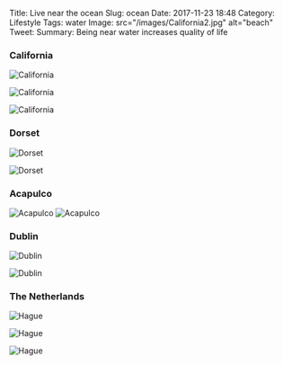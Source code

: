 Title: Live near the ocean
Slug: ocean
Date: 2017-11-23 18:48
Category:  Lifestyle 
Tags: water
Image: src="/images/California2.jpg" alt="beach"
Tweet: 
Summary: Being near water increases quality of life

### California

![California]({filename}../images/california3.jpg)

![California]({filename}../images/california7.jpg)

![California]({filename}../images/california9.jpg)

### Dorset

![Dorset]({filename}../images/dorset.jpg)

![Dorset]({filename}../images/beach.jpg)

### Acapulco

![Acapulco]({filename}../images/mex1.jpg)
![Acapulco]({filename}../images/mex2.jpg)

### Dublin

![Dublin]({filename}../images/dublin.jpg)

![Dublin]({filename}../images/dublin1.jpg)

### The Netherlands

![Hague]({filename}../images/hague.jpg)

![Hague]({filename}../images/amsterdam3.jpg)

![Hague]({filename}../images/amsterdam1.jpg)

